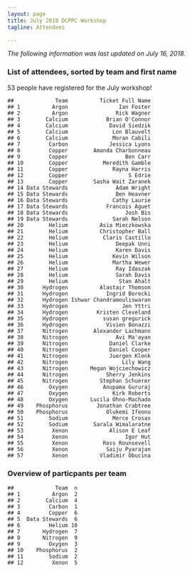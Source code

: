 ```yaml
---
layout: page
title: July 2018 DCPPC Workshop 
tagline: Attendees

---
```


*The following information was last updated on July 16, 2018.*

### List of attendees, sorted by team and first name

53 people have registered for the July workshop!

    ##             Team          Ticket Full Name
    ## 1          Argon                Ian Foster
    ## 2          Argon               Rick Wagner
    ## 3        Calcium            Brian O'Connor
    ## 4        Calcium             David Siedzik
    ## 5        Calcium              Lon Blauvelt
    ## 6        Calcium              Moran Cabili
    ## 7         Carbon             Jessica Lyons
    ## 8         Copper        Amanda Charbonneau
    ## 9         Copper                  Ben Carr
    ## 10        Copper           Meredith Gamble
    ## 11        Copper              Rayna Harris
    ## 12        Copper                   S Edrie
    ## 13        Copper        Sasha Wait Zaranek
    ## 14 Data Stewards               Adam Wright
    ## 15 Data Stewards               Ben Heavner
    ## 16 Data Stewards              Cathy Laurie
    ## 17 Data Stewards            Francois Aguet
    ## 18 Data Stewards                  Josh Bis
    ## 19 Data Stewards              Sarah Nelson
    ## 20        Helium          Asia Mieczkowska
    ## 21        Helium          Christopher Ball
    ## 22        Helium           Claris Castillo
    ## 23        Helium               Deepak Unni
    ## 24        Helium               Karen Davis
    ## 25        Helium              Kevin Wilson
    ## 26        Helium              Martha Wewer
    ## 27        Helium               Ray Idaszak
    ## 28        Helium               Sarah Davis
    ## 29        Helium                Stan Ahalt
    ## 30      Hydrogen          Alastair Thomson
    ## 31      Hydrogen            Ingrid Borecki
    ## 32      Hydrogen Ishwar Chandramouliswaran
    ## 33      Hydrogen                 Jen Yttri
    ## 34      Hydrogen         Kristen Cleveland
    ## 35      Hydrogen           susan gregurick
    ## 36      Hydrogen            Vivien Bonazzi
    ## 37      Nitrogen        Alexander Lachmann
    ## 38      Nitrogen               Avi Ma'ayan
    ## 39      Nitrogen             Daniel Clarke
    ## 40      Nitrogen             Daniel Cooper
    ## 41      Nitrogen             Juergen Klenk
    ## 42      Nitrogen                 Lily Wang
    ## 43      Nitrogen       Megan Wojciechowicz
    ## 44      Nitrogen            Sherry Jenkins
    ## 45      Nitrogen          Stephan Schuerer
    ## 46        Oxygen           Anupama Gururaj
    ## 47        Oxygen              Kirk Roberts
    ## 48        Oxygen       Lucila Ohno-Machado
    ## 49    Phosphorus         Jonathan Crabtree
    ## 50    Phosphorus            Olukemi Ifeonu
    ## 51        Sodium              Merce Crosas
    ## 52        Sodium        Sarala Wimalaratne
    ## 53         Xenon             Alison E Leaf
    ## 54         Xenon                  Igor Hut
    ## 55         Xenon           Ross Rounsevell
    ## 56         Xenon            Saiju Pyarajan
    ## 57         Xenon          Vladimir Obucina

### Overview of particpants per team

    ##             Team  n
    ## 1          Argon  2
    ## 2        Calcium  4
    ## 3         Carbon  1
    ## 4         Copper  6
    ## 5  Data Stewards  6
    ## 6         Helium 10
    ## 7       Hydrogen  7
    ## 8       Nitrogen  9
    ## 9         Oxygen  3
    ## 10    Phosphorus  2
    ## 11        Sodium  2
    ## 12         Xenon  5